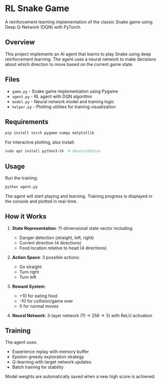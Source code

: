 # RL Snake Game

A reinforcement learning implementation of the classic Snake game using Deep Q-Network (DQN) with PyTorch.

## Overview

This project implements an AI agent that learns to play Snake using deep reinforcement learning. The agent uses a neural network to make decisions about which direction to move based on the current game state.

## Files

- `game.py` - Snake game implementation using Pygame
- `agent.py` - RL agent with DQN algorithm
- `model.py` - Neural network model and training logic
- `helper.py` - Plotting utilities for training visualization

## Requirements

```bash
pip install torch pygame numpy matplotlib
```

For interactive plotting, also install:
```bash
sudo apt install python3-tk  # Ubuntu/Debian
```

## Usage

Run the training:
```bash
python agent.py
```

The agent will start playing and learning. Training progress is displayed in the console and plotted in real-time.

## How it Works

1. **State Representation**: 11-dimensional state vector including:
   - Danger detection (straight, left, right)
   - Current direction (4 directions)
   - Food location relative to head (4 directions)

2. **Action Space**: 3 possible actions:
   - Go straight
   - Turn right
   - Turn left

3. **Reward System**:
   - +10 for eating food
   - -10 for collision/game over
   - 0 for normal moves

4. **Neural Network**: 3-layer network (11 → 256 → 3) with ReLU activation

## Training

The agent uses:
- Experience replay with memory buffer
- Epsilon-greedy exploration strategy
- Q-learning with target network updates
- Batch training for stability

Model weights are automatically saved when a new high score is achieved.